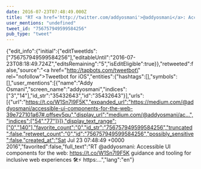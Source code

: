 ```yaml
---
date: 2016-07-23T07:48:49.000Z
title: "RT <a href='http://twitter.com/addyosmani'>@addyosmani</a>: Accessible UI components for the web: https://t.co/W1Sn7l9F5K guidance and tooling for inclusive web experiences 🛠⚡️ https:…″"
user_mentions: "undefined"
tweet_id: "756757949599584256"
pub_type: "tweet"
---
```

{"edit_info":{"initial":{"editTweetIds":["756757949599584256"],"editableUntil":"2016-07-23T08:18:49.724Z","editsRemaining":"5","isEditEligible":true}},"retweeted":false,"source":"<a href=\"http://tapbots.com/tweetbot\" rel=\"nofollow\">Tweetbot for iΟS</a>","entities":{"hashtags":[],"symbols":[],"user_mentions":[{"name":"Addy Osmani","screen_name":"addyosmani","indices":["3","14"],"id_str":"35432643","id":"35432643"}],"urls":[{"url":"https://t.co/W1Sn7l9F5K","expanded_url":"https://medium.com/@addyosmani/accessible-ui-components-for-the-web-39e727101a67#.pffsev5qu","display_url":"medium.com/@addyosmani/ac…","indices":["54","77"]}]},"display_text_range":["0","140"],"favorite_count":"0","id_str":"756757949599584256","truncated":false,"retweet_count":"0","id":"756757949599584256","possibly_sensitive":false,"created_at":"Sat Jul 23 07:48:49 +0000 2016","favorited":false,"full_text":"RT @addyosmani: Accessible UI components for the web: https://t.co/W1Sn7l9F5K guidance and tooling for inclusive web experiences 🛠⚡️ https:…","lang":"en"}
